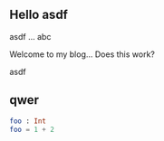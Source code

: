 ## Hello asdf

asdf ... abc

Welcome to my blog...
Does this work?

asdf

## qwer

```elm
foo : Int
foo = 1 + 2
```
